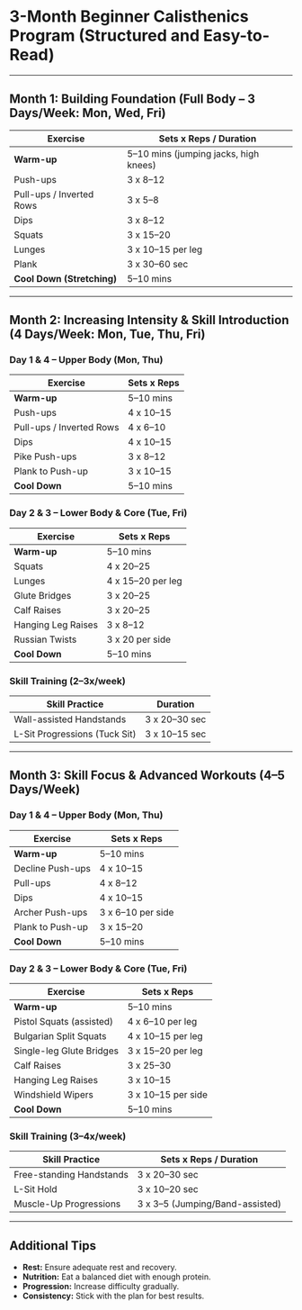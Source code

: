 # 3-Month Beginner Calisthenics Program (Structured and Easy-to-Read)

---

## Month 1: Building Foundation (Full Body – 3 Days/Week: Mon, Wed, Fri)

| **Exercise**                  | **Sets x Reps / Duration**        |
|------------------------------|-----------------------------------|
| **Warm-up**                  | 5–10 mins (jumping jacks, high knees) |
| Push-ups                     | 3 x 8–12                          |
| Pull-ups / Inverted Rows     | 3 x 5–8                           |
| Dips                         | 3 x 8–12                          |
| Squats                       | 3 x 15–20                         |
| Lunges                       | 3 x 10–15 per leg                 |
| Plank                        | 3 x 30–60 sec                     |
| **Cool Down (Stretching)**   | 5–10 mins                         |

---

## Month 2: Increasing Intensity & Skill Introduction (4 Days/Week: Mon, Tue, Thu, Fri)

### Day 1 & 4 – Upper Body (Mon, Thu)

| **Exercise**                  | **Sets x Reps**                   |
|------------------------------|-----------------------------------|
| **Warm-up**                  | 5–10 mins                         |
| Push-ups                     | 4 x 10–15                         |
| Pull-ups / Inverted Rows     | 4 x 6–10                          |
| Dips                         | 4 x 10–15                         |
| Pike Push-ups                | 3 x 8–12                          |
| Plank to Push-up             | 3 x 10–15                         |
| **Cool Down**                | 5–10 mins                         |

### Day 2 & 3 – Lower Body & Core (Tue, Fri)

| **Exercise**                  | **Sets x Reps**                   |
|------------------------------|-----------------------------------|
| **Warm-up**                  | 5–10 mins                         |
| Squats                       | 4 x 20–25                         |
| Lunges                       | 4 x 15–20 per leg                 |
| Glute Bridges                | 3 x 20–25                         |
| Calf Raises                  | 3 x 20–25                         |
| Hanging Leg Raises           | 3 x 8–12                          |
| Russian Twists               | 3 x 20 per side                   |
| **Cool Down**                | 5–10 mins                         |

### Skill Training (2–3x/week)

| **Skill Practice**            | **Duration**                      |
|------------------------------|-----------------------------------|
| Wall-assisted Handstands     | 3 x 20–30 sec                     |
| L-Sit Progressions (Tuck Sit)| 3 x 10–15 sec                     |

---

## Month 3: Skill Focus & Advanced Workouts (4–5 Days/Week)

### Day 1 & 4 – Upper Body (Mon, Thu)

| **Exercise**                  | **Sets x Reps**                   |
|------------------------------|-----------------------------------|
| **Warm-up**                  | 5–10 mins                         |
| Decline Push-ups             | 4 x 10–15                         |
| Pull-ups                     | 4 x 8–12                          |
| Dips                         | 4 x 10–15                         |
| Archer Push-ups              | 3 x 6–10 per side                 |
| Plank to Push-up             | 3 x 15–20                         |
| **Cool Down**                | 5–10 mins                         |

### Day 2 & 3 – Lower Body & Core (Tue, Fri)

| **Exercise**                  | **Sets x Reps**                   |
|------------------------------|-----------------------------------|
| **Warm-up**                  | 5–10 mins                         |
| Pistol Squats (assisted)     | 4 x 6–10 per leg                  |
| Bulgarian Split Squats       | 4 x 10–15 per leg                 |
| Single-leg Glute Bridges     | 3 x 15–20 per leg                 |
| Calf Raises                  | 3 x 25–30                         |
| Hanging Leg Raises           | 3 x 10–15                         |
| Windshield Wipers            | 3 x 10–15 per side                |
| **Cool Down**                | 5–10 mins                         |

### Skill Training (3–4x/week)

| **Skill Practice**            | **Sets x Reps / Duration**        |
|------------------------------|-----------------------------------|
| Free-standing Handstands     | 3 x 20–30 sec                     |
| L-Sit Hold                   | 3 x 10–20 sec                     |
| Muscle-Up Progressions       | 3 x 3–5 (Jumping/Band-assisted)   |

---

## Additional Tips

- **Rest:** Ensure adequate rest and recovery.
- **Nutrition:** Eat a balanced diet with enough protein.
- **Progression:** Increase difficulty gradually.
- **Consistency:** Stick with the plan for best results.
